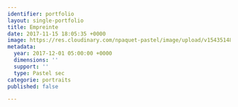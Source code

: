 ```yaml
---
identifier: portfolio
layout: single-portfolio
title: Empreinte
date: 2017-11-15 18:05:35 +0000
image: https://res.cloudinary.com/npaquet-pastel/image/upload/v1543514813/jessica.jpg
metadata:
  year: 2017-12-01 05:00:00 +0000
  dimensions: ''
  support: ''
  type: Pastel sec
categorie: portraits
published: false

---
```

